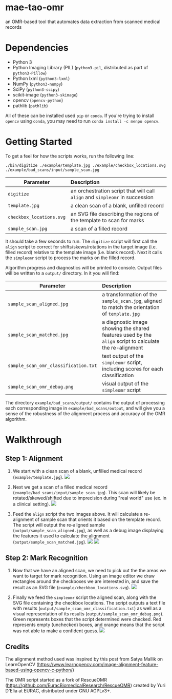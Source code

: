 # mae-tao-omr
an OMR-based tool that automates data extraction from scanned medical records


Dependencies
============
- Python 3
- Python Imaging Library (PIL) (``python3-pil``, distributed as part of ``python3-Pillow``)
- Python lxml (``python3-lxml``)
- NumPy (``python3-numpy``)
- SciPy (``python3-scipy``)
- scikit-image (``python3-skimage``)
- opencv (``opencv-python``)
- pathlib (``pathlib``)

All of these can be installed used `pip` or `conda`. If you're trying to install `opencv` using `conda`, you may need to run `conda install -c menpo opencv`.


Getting Started
===============
To get a feel for how the scripts works, run the following line:

`./bin/digitize ./example/template.jpg ./example/checkbox_locations.svg ./example/bad_scans/input/sample_scan.jpg`


| Parameter                           | Description   |
| -------------                       |:--------------|
| `digitize`                          | an orchestration script that will call `align` and `simpleomr` in succession |
| `template.jpg`                      | a clean scan of a blank, unfilled record |
| `checkbox_locations.svg`            | an SVG file describing the regions of the template to scan for marks |
| `sample_scan.jpg`             | a scan of a filled record |


It should take a few seconds to run. The `digitize` script will first call the `align` script to correct for shifts/skews/rotations in the target image (i.e. filled record) relative to the template image (i.e. blank record). Next it calls the `simpleomr` script to process the marks on the filled record.  

Algorithm progress and diagnostics will be printed to console. Output files will be written to a `output/` directory. In it you will find:

| Parameter                           | Description   |
| -------------                       |:--------------|
| `sample_scan_aligned.jpg`           | a transformation of the `sample_scan.jpg`, aligned to match the orientation of `template.jpg` |
| `sample_scan_matched.jpg`           | a diagnostic image showing the shared features used by the `align` script to calculate the re-alignment |
| `sample_scan_omr_classification.txt`| text output of the `simpleomr` script, including scores for each classification |
| `sample_scan_omr_debug.png`             | visual output of the `simpleomr` script |

The directory `example/bad_scans/output/` contains the
output of processing each corresponding image in  `example/bad_scans/output`, and will give you a sense of the robustness of the alignment process and accuracy of the OMR algorithm.





Walkthrough
============

Step 1: Alignment
-----------------

1. We start with a clean scan of a blank, unfilled medical record (`example/template.jpg`).
![](https://github.com/sdrp/digitize-mtc/blob/master/example/template.jpg)

2. Next we get a scan of a filled medical record (`example/bad_scans/input/sample_scan.jpg`). This scan will likely be rotated/skewed/shifted due to imprecision during "real world" use (ex. in a clinical setting).
![](https://github.com/sdrp/digitize-mtc/blob/master/example/bad_scans/input/sample_scan.jpg)

3. Feed the `align` script the two images above. It will calculate a re-alignment of sample scan that orients it based on the template record. The script will output the re-aligned sample (`output/sample_scan_aligned.jpg`), as well as a debug image displaying the features it used to calculate the alignment (`output/sample_scan_matched.jpg`).
![](https://github.com/sdrp/digitize-mtc/blob/master/example/bad_scans/output/sample_scan_matched.jpg)
![](https://github.com/sdrp/digitize-mtc/blob/master/example/bad_scans/output/sample_scan_aligned.jpg)


Step 2: Mark Recognition
------------------------

1. Now that we have an aligned scan, we need to pick out the the areas we want to target for mark recognition. Using an image editor we draw rectangles around the checkboxes we are interested in, and save the result as an SVG file (`example/checkbox_locations.svg`).
![](https://github.com/sdrp/digitize-mtc/blob/master/example/checkbox_locations.svg)

2. Finally we feed the `simpleomr` script the aligned scan, along with the SVG file containing the checkbox locations. The script outputs a text file with results (`output/sample_scan_omr_classification.txt`) as well as a visual representation of its results (`output/sample_scan_omr_debug.png`). Green represents boxes that the script determined were checked. Red
represents empty (unchecked) boxes, and orange means that the script was not
able to make a confident guess.
![](https://github.com/sdrp/digitize-mtc/blob/master/example/bad_scans/output/sample_scan_omr_debug.png)



Credits
-------
The alignment method used was inspired by this post from Satya Mallik on LearnOpenCV (https://www.learnopencv.com/image-alignment-feature-based-using-opencv-c-python/)

The OMR script started as a fork of RescueOMR (https://github.com/EuracBiomedicalResearch/RescueOMR) created by Yuri D'Elia at EURAC, distributed under GNU AGPLv3+.
